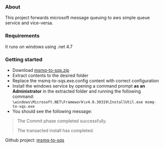 ### About
This project forwards microsoft message queuing to aws simple queue service and vice-versa.
### Requirements
It runs on windows using .net 4.7
### Getting started
- Download [msmq-to-sqs.zip](https://github.com/jcardus/msmq-to-sqs/releases/download/1.2/Archive.zip)
- Extract contents to the desired folder
- Replace the msmq-to-sqs.exe.config content with correct configuration
- Install the windows service by opening a command prompt **as an Administrator** in the extracted folder and running the following command:
`\windows\Microsoft.NET\Framework\v4.0.30319\InstallUtil.exe msmq-to-sqs.exe`
- You should see the following message:
> The Commit phase completed successfully.
>
> The transacted install has completed.



Github project: [msmq-to-sqs](https://github.com/jcardus/msmq-to-sqs)
